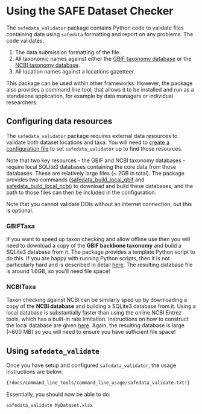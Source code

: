 # Using the SAFE Dataset Checker

The  `safedata_validator` package contains Python code to validate files
containing data using `safedata` formatting  and report on any problems. The code
validates:

  1. The data submission formatting of the file.
  1. All taxonomic names against either the [GBIF taxonomy
     database](../install/gbif_validation.md) or the [NCBI taxonomy
     database](../install/ncbi_validation.md).
  1. All location names against a locations gazetteer.

This package can be used within other frameworks. However, the package also provides a
command line tool, that allows it to be  installed and run as a standalone application,
for example by data managers or individual researchers.

## Configuring data resources

The `safedata_validator` package requires external data resources to validate
both dataset locations and taxa. You will need to [create a configuration
file](../install/configuration.md) to set `safedata_validator` up to find those
resources.

Note that two key resources - the GBIF and NCBI taxonomy databases - require local
SQLite3 databases containing the core data from those databases. These are relatively
large files (~ 2GB in total). The package provides two commands
([safedata_build_local_gbif](../install/build_local_gbif.md) and
[safedata_build_local_ncbi](../install/build_local_ncbi.md)) to download and build
these databases, and the path to those files can then be included in the configuration.

Note that you cannot validate DOIs without an internet connection, but
this is optional.

### GBIFTaxa

If you  want to speed up taxon checking and allow offline use then you will need to
download a copy of the **GBIF backbone taxonomy** and build a SQLite3 database from it.
The package provides a template Python script to do this. If you are happy with running
Python scripts, then it is not particularly hard and is described in detail
[here](../install/build_local_gbif.md). The resulting database file is around 1.6GB, so
you'll need file space!

### NCBITaxa

Taxon checking against NCBI can be similarly sped up by downloading a copy of the **NCBI
database** and building a SQLite3 database from it. Using a local database is
substantially faster than using the online NCBI Entrez tools, which has a built-in rate
limitation. Instructions on how to construct the local database are given
[here](../install/build_local_ncbi.md). Again, the resulting database is large (~600 MB)
so you will need to ensure you have sufficient file space!

## Using `safedata_validate`

Once you have setup and configured `safedata_validator`, the usage instructions are
below:

```sh
{!docs/command_line_tools/command_line_usage/safedata_validate.txt!}
```

Essentially, you should now be able to do:

```bash
safedata_validate MyDataset.xlsx
```
